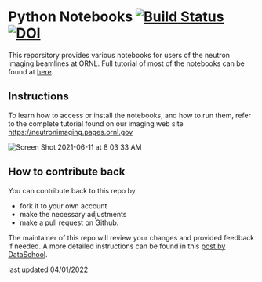 # Python Notebooks [![Build Status](https://www.travis-ci.com/neutronimaging/python_notebooks.svg?branch=master)](https://www.travis-ci.com/neutronimaging/python_notebooks) [![DOI](https://zenodo.org/badge/99945953.svg)](https://zenodo.org/badge/latestdoi/99945953)





This reporsitory provides various notebooks for users of the neutron imaging beamlines at ORNL. 
Full tutorial of most of the notebooks can be found at [here](https://neutronimaging.pages.ornl.gov/tutorial/).

## Instructions

To learn how to access or install the notebooks, and how to run them, refer to the complete tutorial found on our imaging web site https://neutronimaging.pages.ornl.gov

![Screen Shot 2021-06-11 at 8 03 33 AM](https://user-images.githubusercontent.com/1138324/121683900-000cc080-ca8c-11eb-815f-5ff52731dba7.png)

## How to contribute back

You can contribute back to this repo by 
* fork it to your own account
* make the necessary adjustments
* make a pull request on Github.

The maintainer of this repo will review your changes and provided feedback if needed.
A more detailed instructions can be found in this [post by DataSchool](https://www.dataschool.io/how-to-contribute-on-github/).


<!-- ## for developpers ##

Before pushing any changes you made, clean up the notebook by running the command
```
 $ python before_and_after_github_script.py -b
```

and before pushing to repository
```  
$ python before_and_after_github_script.py -a
```

This will reset all the notebooks (clear output) and will allow github to clearly see the differences between notebooks
that have been modified.

To turn debugging mode on, add the flag -d (--use_debugging_mode) to the command

```
$ python before_and_after_github_script.py -a -d
``` -->

last updated 04/01/2022